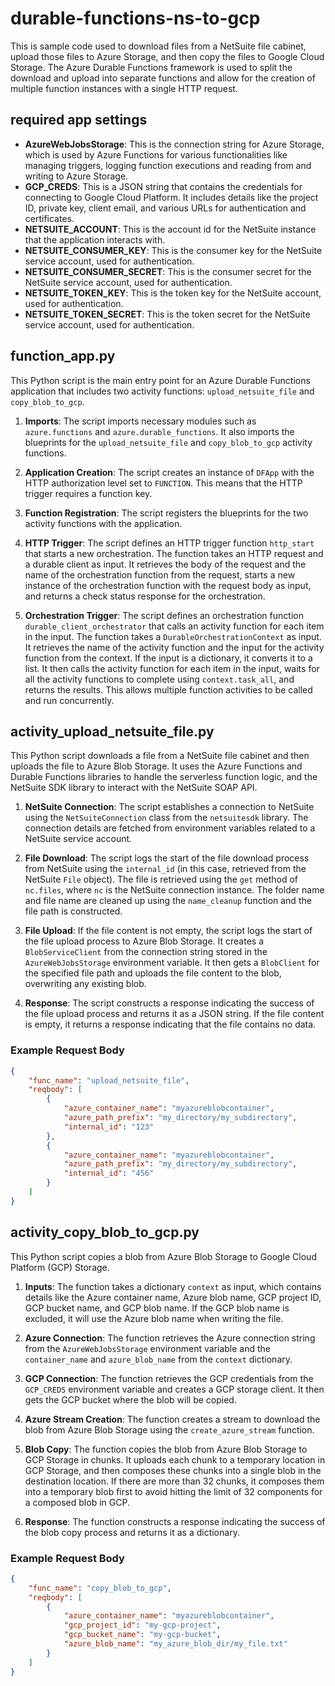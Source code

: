 # durable-functions-ns-to-gcp

This is sample code used to download files from a NetSuite file cabinet, upload those files to Azure Storage, and then copy the files to Google Cloud Storage. The Azure Durable Functions framework is used to split the download and upload into separate functions and allow for the creation of multiple function instances with a single HTTP request.

## required app settings

- **AzureWebJobsStorage**: This is the connection string for Azure Storage, which is used by Azure Functions for various functionalities like managing triggers, logging function executions and reading from and writing to Azure Storage.
- **GCP_CREDS**: This is a JSON string that contains the credentials for connecting to Google Cloud Platform. It includes details like the project ID, private key, client email, and various URLs for authentication and certificates.
- **NETSUITE_ACCOUNT**: This is the account id for the NetSuite instance that the application interacts with.
- **NETSUITE_CONSUMER_KEY**: This is the consumer key for the NetSuite service account, used for authentication.
- **NETSUITE_CONSUMER_SECRET**: This is the consumer secret for the NetSuite service account, used for authentication.
- **NETSUITE_TOKEN_KEY**: This is the token key for the NetSuite account, used for authentication.
- **NETSUITE_TOKEN_SECRET**: This is the token secret for the NetSuite service account, used for authentication.

## function_app.py

This Python script is the main entry point for an Azure Durable Functions application that includes two activity functions: `upload_netsuite_file` and `copy_blob_to_gcp`.

1. **Imports**: The script imports necessary modules such as `azure.functions` and `azure.durable_functions`. It also imports the blueprints for the `upload_netsuite_file` and `copy_blob_to_gcp` activity functions.

2. **Application Creation**: The script creates an instance of `DFApp` with the HTTP authorization level set to `FUNCTION`. This means that the HTTP trigger requires a function key.

3. **Function Registration**: The script registers the blueprints for the two activity functions with the application.

4. **HTTP Trigger**: The script defines an HTTP trigger function `http_start` that starts a new orchestration. The function takes an HTTP request and a durable client as input. It retrieves the body of the request and the name of the orchestration function from the request, starts a new instance of the orchestration function with the request body as input, and returns a check status response for the orchestration.

5. **Orchestration Trigger**: The script defines an orchestration function `durable_client_orchestrator` that calls an activity function for each item in the input. The function takes a `DurableOrchestrationContext` as input. It retrieves the name of the activity function and the input for the activity function from the context. If the input is a dictionary, it converts it to a list. It then calls the activity function for each item in the input, waits for all the activity functions to complete using `context.task_all`, and returns the results. This allows multiple function activities to be called and run concurrently.


## activity_upload_netsuite_file.py

This Python script downloads a file from a NetSuite file cabinet and then uploads the file to Azure Blob Storage. It uses the Azure Functions and Durable Functions libraries to handle the serverless function logic, and the NetSuite SDK library to interact with the NetSuite SOAP API.

1. **NetSuite Connection**: The script establishes a connection to NetSuite using the `NetSuiteConnection` class from the `netsuitesdk` library. The connection details are fetched from environment variables related to a NetSuite service account.

2. **File Download**: The script logs the start of the file download process from NetSuite using the `internal_id` (in this case, retrieved from the NetSuite `File` object). The file is retrieved using the `get` method of `nc.files`, where `nc` is the NetSuite connection instance. The folder name and file name are cleaned up using the `name_cleanup` function and the file path is constructed.

3. **File Upload**: If the file content is not empty, the script logs the start of the file upload process to Azure Blob Storage. It creates a `BlobServiceClient` from the connection string stored in the `AzureWebJobsStorage` environment variable. It then gets a `BlobClient` for the specified file path and uploads the file content to the blob, overwriting any existing blob.

4. **Response**: The script constructs a response indicating the success of the file upload process and returns it as a JSON string. If the file content is empty, it returns a response indicating that the file contains no data.

### Example Request Body

``` json
{
    "func_name": "upload_netsuite_file",
    "reqbody": [
        {
            "azure_container_name": "myazureblobcontainer",
            "azure_path_prefix": "my_directory/my_subdirectory",
            "internal_id": "123"
        },
        {
            "azure_container_name": "myazureblobcontainer",
            "azure_path_prefix": "my_directory/my_subdirectory",
            "internal_id": "456"
        }
    ]
}
```

## activity_copy_blob_to_gcp.py

This Python script copies a blob from Azure Blob Storage to Google Cloud Platform (GCP) Storage. 

1. **Inputs**: The function takes a dictionary `context` as input, which contains details like the Azure container name, Azure blob name, GCP project ID, GCP bucket name, and GCP blob name. If the GCP blob name is excluded, it will use the Azure blob name when writing the file.

2. **Azure Connection**: The function retrieves the Azure connection string from the `AzureWebJobsStorage` environment variable and the `container_name` and `azure_blob_name` from the `context` dictionary.

3. **GCP Connection**: The function retrieves the GCP credentials from the `GCP_CREDS` environment variable and creates a GCP storage client. It then gets the GCP bucket where the blob will be copied.

4. **Azure Stream Creation**: The function creates a stream to download the blob from Azure Blob Storage using the `create_azure_stream` function.

5. **Blob Copy**: The function copies the blob from Azure Blob Storage to GCP Storage in chunks. It uploads each chunk to a temporary location in GCP Storage, and then composes these chunks into a single blob in the destination location. If there are more than 32 chunks, it composes them into a temporary blob first to avoid hitting the limit of 32 components for a composed blob in GCP.

6. **Response**: The function constructs a response indicating the success of the blob copy process and returns it as a dictionary.

### Example Request Body

``` json
{
    "func_name": "copy_blob_to_gcp",
    "reqbody": [
        {
            "azure_container_name": "myazureblobcontainer",
            "gcp_project_id": "my-gcp-project",
            "gcp_bucket_name": "my-gcp-bucket",
            "azure_blob_name": "my_azure_blob_dir/my_file.txt"
        }
    ]
}
```
